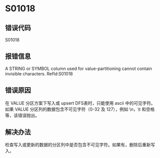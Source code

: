 # S01018

## 错误代码

S01018

## 报错信息

A STRING or SYMBOL column used for value-partitioning cannot contain invisible
characters. RefId:S01018

## 错误原因

在 VALUE 分区方案下写入或 upsert DFS表时，只能使用 ascii 中的可见字符。如果 VALUE 分区列的数据包含不可见字符（0-32 及 127），例如
\n，\t 和空格等，该错误抛出。

## 解决办法

检查写入或更新的数据的分区列中是否包含不可见字符。如果有，删除后重新写入。

